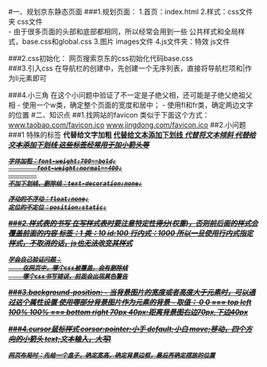 #一、规划京东静态页面
###1.规划页面：
	1.首页：index.html
	2.样式：css文件夹   css文件  
		- 由于很多页面的头部和底部都相同，所以经常会用到一些
			公共样式和全局样式，base.css和global.css
	3.图片 images文件
	4.js文件夹：特效 js文件

###2.css初始化：
	网页搜索京东的css初始化代码base.css			
###3.引入css
	在导航栏的创建中，先创建一个无序列表，直接将导航栏项和|作为li元素即可

###4.小三角
	在这个小问题中验证了不一定是子绝父相，还可能是子绝父绝祖父相
		- 使用一个w类，确定整个页面的宽度和居中；
		- 使用fl和fr类，确定两边文字的位置
#二、知识点
##1.找网站的favicon
	类似于下面这个方式：
	www.taobao.com/favicon.ico
	www.jingdong.com/favicon.ico
##2.小问题
###1 特殊的标签
	<strong>代替<b>给文字加粗
	<ins>代替<u>给文本添加下划线
	<em>代替<i>将文本倾斜
	<del>代替<s>给文本添加下划线
	这些标签经常用于加小箭头等
	
	字体加粗：font-weight:700==bold;
		    font-weight:normal==400;
		    
	不加下划线、删除线：text-decoration:none;
	
	浮动的不浮动：float:none;
	定位的不定位：position:static;
###2.样式表的书写
	在写样式表时要注意特定性得分(权重)，否则前后面的样式会覆盖前面的内容
		标签：1
		类：10
		id:100
		行内式：1000  所以一旦使用行内式指定样式，不取消的话，js也无法改变其样式
	
	学会自己验证问题：
		在网页中，哪个css被覆盖，会有删除线
		哪个css书写错误，前面会出现黄色警告
###3.background-position:
	- 当背景图片的宽度或者高度大于元素时，可以通过这个属性设置
		使用哪部分背景图片作为元素的背景
	- 取值：
		0 0 === top left
		100% 100% === bottom right
		70px 40px:距离背景图右边70px,下边40px
			
###4.cursor鼠标样式
	corsor:pointer;小手
		default;小白
		move;移动，四个方向的小箭头
		text;文本输入，大写I
	
	网页布局时：先给一个盒子，确定宽高，确定背景边框，最后再确定摆放的位置

